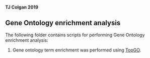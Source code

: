 #### TJ Colgan 2019  
## Gene Ontology enrichment analysis

The following folder contains scripts for performing Gene Ontology enrichment analysis:     
1. Gene ontology term enrichment was performed using [TopGO](http://bioconductor.org/packages/release/bioc/html/topGO.html).  
